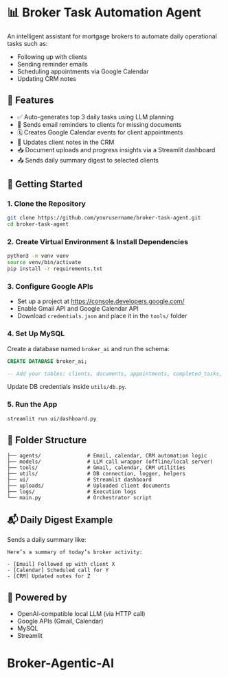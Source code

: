 # 📊 Broker Task Automation Agent

An intelligent assistant for mortgage brokers to automate daily operational tasks such as:
- Following up with clients
- Sending reminder emails
- Scheduling appointments via Google Calendar
- Updating CRM notes

## 🔧 Features

- ✅ Auto-generates top 3 daily tasks using LLM planning
- 📧 Sends email reminders to clients for missing documents
- 🗓️ Creates Google Calendar events for client appointments
- 📝 Updates client notes in the CRM
- 📥 Document uploads and progress insights via a Streamlit dashboard
- 📤 Sends daily summary digest to selected clients

## 🚀 Getting Started

### 1. Clone the Repository

```bash
git clone https://github.com/yourusername/broker-task-agent.git
cd broker-task-agent
```

### 2. Create Virtual Environment & Install Dependencies

```bash
python3 -m venv venv
source venv/bin/activate
pip install -r requirements.txt
```

### 3. Configure Google APIs

- Set up a project at https://console.developers.google.com/
- Enable Gmail API and Google Calendar API
- Download `credentials.json` and place it in the `tools/` folder

### 4. Set Up MySQL

Create a database named `broker_ai` and run the schema:

```sql
CREATE DATABASE broker_ai;

-- Add your tables: clients, documents, appointments, completed_tasks, etc.
```

Update DB credentials inside `utils/db.py`.

### 5. Run the App

```bash
streamlit run ui/dashboard.py
```

## 📁 Folder Structure

```
├── agents/               # Email, calendar, CRM automation logic
├── models/               # LLM call wrapper (offline/local server)
├── tools/                # Gmail, calendar, CRM utilities
├── utils/                # DB connection, logger, helpers
├── ui/                   # Streamlit dashboard
├── uploads/              # Uploaded client documents
├── logs/                 # Execution logs
└── main.py               # Orchestrator script
```

## 📬 Daily Digest Example

Sends a daily summary like:

```
Here’s a summary of today’s broker activity:

- [Email] Followed up with client X
- [Calendar] Scheduled call for Y
- [CRM] Updated notes for Z
```

## 🧠 Powered by

- OpenAI-compatible local LLM (via HTTP call)
- Google APIs (Gmail, Calendar)
- MySQL
- Streamlit
# Broker-Agentic-AI
